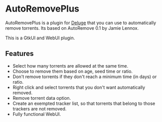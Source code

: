 AutoRemovePlus
==============

AutoRemovePlus is a plugin for [Deluge](http://deluge-torrent.org) that
you can use to automatically remove torrents. Its
based on AutoRemove 0.1 by Jamie Lennox.

This is a GtkUI and WebUI plugin.

Features
--------
- Select how many torrents are allowed at the same time.
- Choose to remove them based on age, seed time or ratio.
- Don't remove torrents if they don't reach a minimum time (in days) or ratio.
- Right click and select torrents that you don't want automatically removed.
- Remove torrent data option.
- Create an exempted tracker list, so that torrents that belong to those trackers are not removed.
- Fully functional WebUI.  
